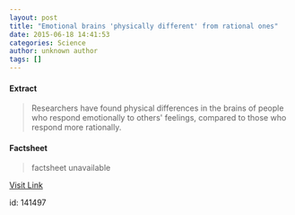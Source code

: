 ```yaml
---
layout: post
title: "Emotional brains 'physically different' from rational ones"
date: 2015-06-18 14:41:53
categories: Science
author: unknown author
tags: []
---
```



#### Extract
>Researchers have found physical differences in the brains of people who respond emotionally to others' feelings, compared to those who respond more rationally.

#### Factsheet
>factsheet unavailable

[Visit Link](http://www.sciencedaily.com/releases/2015/06/150618104153.htm)

id:  141497

